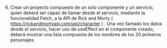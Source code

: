 6. Crear un proyecto compuesto de un solo componente y un servicio, quien deberá ser
capaz de llamar desde el servicio, mediante la funcionalidad Fetch, a la API de Rick and
Morty ( https://rickandmortyapi.com/api/character ) .
Una vez llamado los datos desde el servicio, hacer uso de useEffect en el componente
creado, deberá mostrar una lista compuesta de los nombres de los 20 primeros
personajes.